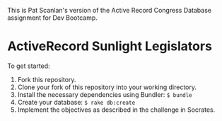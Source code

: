 This is Pat Scanlan's version of the Active Record Congress Database
assignment for Dev Bootcamp.

ActiveRecord Sunlight Legislators
=================================

To get started:

1. Fork this repository.
2. Clone your fork of this repository into your working directory.
3. Install the necessary dependencies using Bundler: `$ bundle`
4. Create your database: `$ rake db:create`
5. Implement the objectives as described in the challenge in Socrates.